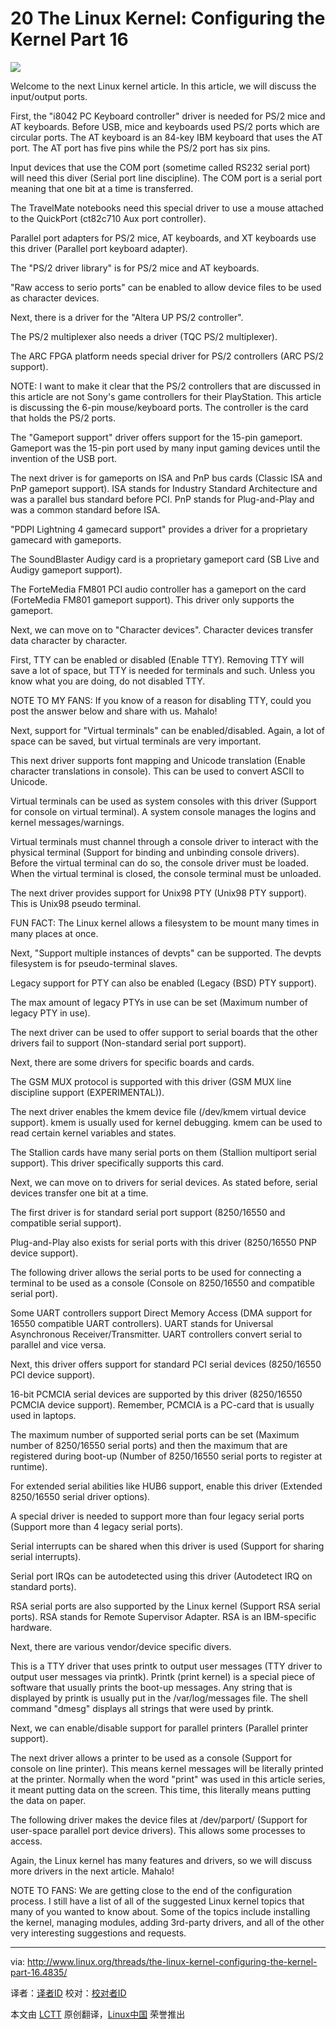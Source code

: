 20 The Linux Kernel: Configuring the Kernel Part 16
================================================================================
![](http://www.linux.org/attachments/slide-jpg.587/)

Welcome to the next Linux kernel article. In this article, we will discuss the input/output ports.

First, the "i8042 PC Keyboard controller" driver is needed for PS/2 mice and AT keyboards. Before USB, mice and keyboards used PS/2 ports which are circular ports. The AT keyboard is an 84-key IBM keyboard that uses the AT port. The AT port has five pins while the PS/2 port has six pins.

Input devices that use the COM port (sometime called RS232 serial port) will need this diver (Serial port line discipline). The COM port is a serial port meaning that one bit at a time is transferred.

The TravelMate notebooks need this special driver to use a mouse attached to the QuickPort (ct82c710 Aux port controller).

Parallel port adapters for PS/2 mice, AT keyboards, and XT keyboards use this driver (Parallel port keyboard adapter).

The "PS/2 driver library" is for PS/2 mice and AT keyboards.

"Raw access to serio ports" can be enabled to allow device files to be used as character devices.

Next, there is a driver for the "Altera UP PS/2 controller".

The PS/2 multiplexer also needs a driver (TQC PS/2 multiplexer).

The ARC FPGA platform needs special driver for PS/2 controllers (ARC PS/2 support).

NOTE: I want to make it clear that the PS/2 controllers that are discussed in this article are not Sony's game controllers for their PlayStation. This article is discussing the 6-pin mouse/keyboard ports. The controller is the card that holds the PS/2 ports.

The "Gameport support" driver offers support for the 15-pin gameport. Gameport was the 15-pin port used by many input gaming devices until the invention of the USB port.

The next driver is for gameports on ISA and PnP bus cards (Classic ISA and PnP gameport support). ISA stands for Industry Standard Architecture and was a parallel bus standard before PCI. PnP stands for Plug-and-Play and was a common standard before ISA.

"PDPI Lightning 4 gamecard support" provides a driver for a proprietary gamecard with gameports.

The SoundBlaster Audigy card is a proprietary gameport card (SB Live and Audigy gameport support).


The ForteMedia FM801 PCI audio controller has a gameport on the card (ForteMedia FM801 gameport support). This driver only supports the gameport.

Next, we can move on to "Character devices". Character devices transfer data character by character.

First, TTY can be enabled or disabled (Enable TTY). Removing TTY will save a lot of space, but TTY is needed for terminals and such. Unless you know what you are doing, do not disabled TTY.

NOTE TO MY FANS: If you know of a reason for disabling TTY, could you post the answer below and share with us. Mahalo!

Next, support for "Virtual terminals" can be enabled/disabled. Again, a lot of space can be saved, but virtual terminals are very important.

This next driver supports font mapping and Unicode translation (Enable character translations in console). This can be used to convert ASCII to Unicode.

Virtual terminals can be used as system consoles with this driver (Support for console on virtual terminal). A system console manages the logins and kernel messages/warnings.

Virtual terminals must channel through a console driver to interact with the physical terminal (Support for binding and unbinding console drivers). Before the virtual terminal can do so, the console driver must be loaded. When the virtual terminal is closed, the console terminal must be unloaded.

The next driver provides support for Unix98 PTY (Unix98 PTY support). This is Unix98 pseudo terminal.

FUN FACT: The Linux kernel allows a filesystem to be mount many times in many places at once.

Next, "Support multiple instances of devpts" can be supported. The devpts filesystem is for pseudo-terminal slaves.

Legacy support for PTY can also be enabled (Legacy (BSD) PTY support).

The max amount of legacy PTYs in use can be set (Maximum number of legacy PTY in use).

The next driver can be used to offer support to serial boards that the other drivers fail to support (Non-standard serial port support).

Next, there are some drivers for specific boards and cards.

The GSM MUX protocol is supported with this driver (GSM MUX line discipline support (EXPERIMENTAL)).

The next driver enables the kmem device file (/dev/kmem virtual device support). kmem is usually used for kernel debugging. kmem can be used to read certain kernel variables and states.

The Stallion cards have many serial ports on them (Stallion multiport serial support). This driver specifically supports this card.

Next, we can move on to drivers for serial devices. As stated before, serial devices transfer one bit at a time.

The first driver is for standard serial port support (8250/16550 and compatible serial support).

Plug-and-Play also exists for serial ports with this driver (8250/16550 PNP device support).

The following driver allows the serial ports to be used for connecting a terminal to be used as a console (Console on 8250/16550 and compatible serial port).

Some UART controllers support Direct Memory Access (DMA support for 16550 compatible UART controllers). UART stands for Universal Asynchronous Receiver/Transmitter. UART controllers convert serial to parallel and vice versa.

Next, this driver offers support for standard PCI serial devices (8250/16550 PCI device support).

16-bit PCMCIA serial devices are supported by this driver (8250/16550 PCMCIA device support). Remember, PCMCIA is a PC-card that is usually used in laptops.

The maximum number of supported serial ports can be set (Maximum number of 8250/16550 serial ports) and then the maximum that are registered during boot-up (Number of 8250/16550 serial ports to register at runtime).

For extended serial abilities like HUB6 support, enable this driver (Extended 8250/16550 serial driver options).

A special driver is needed to support more than four legacy serial ports (Support more than 4 legacy serial ports).

Serial interrupts can be shared when this driver is used (Support for sharing serial interrupts).

Serial port IRQs can be autodetected using this driver (Autodetect IRQ on standard ports).

RSA serial ports are also supported by the Linux kernel (Support RSA serial ports). RSA stands for Remote Supervisor Adapter. RSA is an IBM-specific hardware.

Next, there are various vendor/device specific divers.

This is a TTY driver that uses printk to output user messages (TTY driver to output user messages via printk). Printk (print kernel) is a special piece of software that usually prints the boot-up messages. Any string that is displayed by printk is usually put in the /var/log/messages file. The shell command "dmesg" displays all strings that were used by printk.

Next, we can enable/disable support for parallel printers (Parallel printer support).

The next driver allows a printer to be used as a console (Support for console on line printer). This means kernel messages will be literally printed at the printer. Normally when the word "print" was used in this article series, it meant putting data on the screen. This time, this literally means putting the data on paper.

The following driver makes the device files at /dev/parport/ (Support for user-space parallel port device drivers). This allows some processes to access.

Again, the Linux kernel has many features and drivers, so we will discuss more drivers in the next article. Mahalo!

NOTE TO FANS: We are getting close to the end of the configuration process. I still have a list of all of the suggested Linux kernel topics that many of you wanted to know about. Some of the topics include installing the kernel, managing modules, adding 3rd-party drivers, and all of the other very interesting suggestions and requests. 

--------------------------------------------------------------------------------

via: http://www.linux.org/threads/the-linux-kernel-configuring-the-kernel-part-16.4835/

译者：[译者ID](https://github.com/译者ID) 校对：[校对者ID](https://github.com/校对者ID)

本文由 [LCTT](https://github.com/LCTT/TranslateProject) 原创翻译，[Linux中国](http://linux.cn/) 荣誉推出